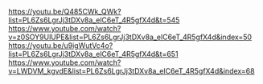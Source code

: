 https://youtu.be/Q485CWk_QWk?list=PL6Zs6LgrJj3tDXv8a_elC6eT_4R5gfX4d&t=545
https://www.youtube.com/watch?v=z0SOY9UlUPE&list=PL6Zs6LgrJj3tDXv8a_elC6eT_4R5gfX4d&index=50
https://youtu.be/u9igWutVc4o?list=PL6Zs6LgrJj3tDXv8a_elC6eT_4R5gfX4d&t=651
https://www.youtube.com/watch?v=LWDVM_kgvdE&list=PL6Zs6LgrJj3tDXv8a_elC6eT_4R5gfX4d&index=68